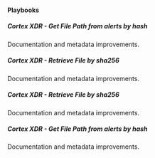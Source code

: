 
#### Playbooks
##### Cortex XDR - Get File Path from alerts by hash
Documentation and metadata improvements.
##### Cortex XDR - Retrieve File by sha256
Documentation and metadata improvements.
##### Cortex XDR - Retrieve File by sha256
Documentation and metadata improvements.
##### Cortex XDR - Get File Path from alerts by hash
Documentation and metadata improvements.
